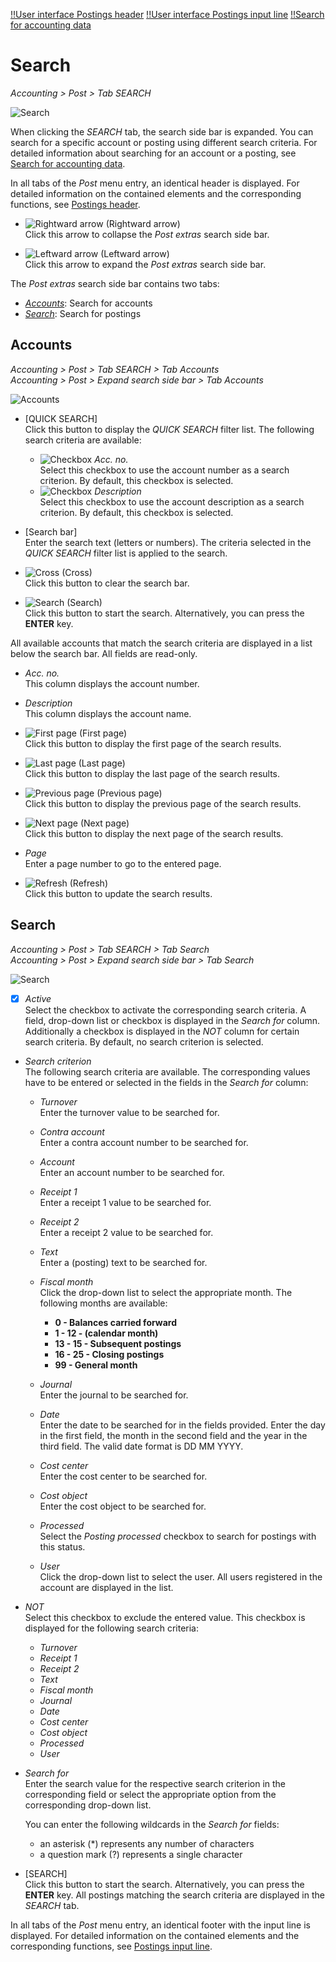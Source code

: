 [!!User interface Postings header](./01_Header.md)
[!!User interface Postings input line](./01_InputLine.md)
[!!Search for accounting data](../Operation/14_SearchAccounting.md)

# Search

*Accounting > Post > Tab SEARCH*

![Search](../../Assets/Screenshots/RetailSuiteAccounting/Book/Search/Search01.png "[Search]")

When clicking the *SEARCH* tab, the search side bar is expanded. You can search for a specific account or posting using different search criteria. For detailed information about searching for an account or a posting, see [Search for accounting data](../Operation/14_SearchAccounting.md).

In all tabs of the *Post* menu entry, an identical header is displayed. For detailed information on the contained elements and the corresponding functions, see [Postings header](./01_Header.md).

- ![Rightward arrow](../../Assets/Icons/Close.png "[Rightward arrow]") (Rightward arrow)  
    Click this arrow to collapse the *Post extras* search side bar.

- ![Leftward arrow](../../Assets/Icons/Back02.png "[Leftward arrow]") (Leftward arrow)   
    Click this arrow to expand the *Post extras* search side bar.

The *Post extras* search side bar contains two tabs:
- [*Accounts*](#accounts): Search for accounts
- [*Search*](#search-1): Search for postings



## Accounts

*Accounting > Post > Tab SEARCH > Tab Accounts*   
*Accounting > Post > Expand search side bar > Tab Accounts*

![Accounts](../../Assets/Screenshots/RetailSuiteAccounting/Book/Search/BookExtrasAccounts.png "[Accounts]")

- [QUICK SEARCH]  
    Click this button to display the *QUICK SEARCH* filter list. The following search criteria are available:
    - ![Checkbox](../../Assets/Icons/Checkbox.png "[Checkbox]") *Acc. no.*  
        Select this checkbox to use the account number as a search criterion. By default, this checkbox is selected.
    - ![Checkbox](../../Assets/Icons/Checkbox.png "[Checkbox]") *Description*  
        Select this checkbox to use the account description as a search criterion. By default, this checkbox is selected.

- [Search bar]  
    Enter the search text (letters or numbers). The criteria selected in the *QUICK SEARCH* filter list is applied to the search.

- ![Cross](../../Assets/Icons/Cross02.png "[Cross]") (Cross)  
    Click this button to clear the search bar.

- ![Search](../../Assets/Icons/Search.png "[Search]") (Search)  
    Click this button to start the search. Alternatively, you can press the **ENTER** key.

All available accounts that match the search criteria are displayed in a list below the search bar. All fields are read-only.

- *Acc. no.*  
    This column displays the account number.

- *Description*  
    This column displays the account name.

- ![First page](../../Assets/Icons/FirstPage.png "[First page]") (First page)    
    Click this button to display the first page of the search results.
- ![Last page](../../Assets/Icons/LastPage.png "[Last page]") (Last page)    
    Click this button to display the last page of the search results.
- ![Previous page](../../Assets/Icons/PreviousPage.png "[Previous page]") (Previous page)   
    Click this button to display the previous page of the search results.
- ![Next page](../../Assets/Icons/NextPage.png "[Next page]") (Next page)     
    Click this button to display the next page of the search results.
- *Page*     
    Enter a page number to go to the entered page.
- ![Refresh](../../Assets/Icons/Refresh01.png "[Refresh]") (Refresh)  
    Click this button to update the search results.



## Search

*Accounting > Post > Tab SEARCH > Tab Search*    
*Accounting > Post > Expand search side bar > Tab Search*

![Search](../../Assets/Screenshots/RetailSuiteAccounting/Book/Search/BookExtrasSearch.png "[Search]")

- [x] *Active*    
    Select the checkbox to activate the corresponding search criteria. A field, drop-down list or checkbox is displayed in the *Search for* column. Additionally a checkbox is displayed in the *NOT* column for certain search criteria. By default, no search criterion is selected.

- *Search criterion*  
    The following search criteria are available. The corresponding values have to be entered or selected in the fields in the *Search for* column:

    - *Turnover*  
        Enter the turnover value to be searched for.

    - *Contra account*  
        Enter a contra account number to be searched for.

    - *Account*  
        Enter an account number to be searched for.

    - *Receipt 1*  
        Enter a receipt 1 value to be searched for.

    - *Receipt 2*  
        Enter a receipt 2 value to be searched for.

    - *Text*  
        Enter a (posting) text to be searched for.

    - *Fiscal month*  
        Click the drop-down list to select the appropriate month. The following months are available:
        - **0 - Balances carried forward**
        - **1 - 12 - (calendar month)**
        - **13 - 15 - Subsequent postings**
        - **16 - 25 - Closing postings**
        - **99 - General month**  

    - *Journal*  
        Enter the journal to be searched for.

    - *Date*  
        Enter the date to be searched for in the fields provided. Enter the day in the first field, the month in the second field and the year in the third field. The valid date format is DD MM YYYY.

    - *Cost center*  
        Enter the cost center to be searched for.

    - *Cost object*  
        Enter the cost object to be searched for.

    - *Processed*  
        Select the *Posting processed* checkbox to search for postings with this status.

    - *User*  
        Click the drop-down list to select the user. All users registered in the account are displayed in the list.

- *NOT*      
    Select this checkbox to exclude the entered value. This checkbox is displayed for the following search criteria:
    - *Turnover*
    - *Receipt 1*
    - *Receipt 2*
    - *Text*
    - *Fiscal month*
    - *Journal*
    - *Date*
    - *Cost center*
    - *Cost object*
    - *Processed*
    - *User*

- *Search for*   
    Enter the search value for the respective search criterion in the corresponding field or select the appropriate option from the corresponding drop-down list.   

    You can enter the following wildcards in the *Search for* fields:  
    - an asterisk (*) represents any number of characters
    - a question mark (?) represents a single character

- [SEARCH]  
    Click this button to start the search. Alternatively, you can press the **ENTER** key. All postings matching the search criteria are displayed in the *SEARCH* tab.

In all tabs of the *Post* menu entry, an identical footer with the input line is displayed. For detailed information on the contained elements and the corresponding functions, see [Postings input line](./01_InputLine.md).
